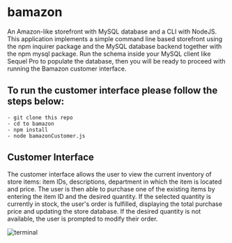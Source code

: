 # bamazon

An Amazon-like storefront with MySQL database and a CLI with NodeJS. This application implements a simple command line based storefront using the npm inquirer package and the MySQL database backend together with the npm mysql package. Run the schema inside your MySQL client like Sequel Pro to populate the database, then you will be ready to proceed with running the Bamazon customer interface.

## To run the customer interface please follow the steps below:

    - git clone this repo
    - cd to bamazon
    - npm install
    - node bamazonCustomer.js

## Customer Interface

The customer interface allows the user to view the current inventory of store items: item IDs, descriptions, department in which the item is located and price. The user is then able to purchase one of the existing items by entering the item ID and the desired quantity. If the selected quantity is currently in stock, the user's order is fulfilled, displaying the total purchase price and updating the store database. If the desired quantity is not available, the user is prompted to modify their order.

![terminal](https://media.giphy.com/media/8AiZsLWnyac7yfQINv/giphy.gif)
